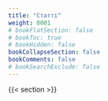 ```yaml
---
title: "Статті"
weight: 0001
# bookFlatSection: false
# bookToc: true
# bookHidden: false
bookCollapseSection: false
bookComments: false
# bookSearchExclude: false
---
```


{{< section >}}
